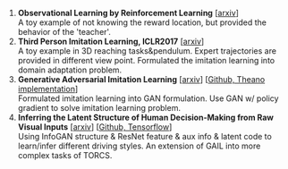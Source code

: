 1. **Observational Learning by Reinforcement Learning** [[arxiv](https://arxiv.org/pdf/1706.06617.pdf)]<br/>
A toy example of not knowing the reward location, but provided the behavior of the 'teacher'.
2. **Third Person Imitation Learning, ICLR2017** [[arxiv](https://arxiv.org/pdf/1703.01703.pdf)]<br/>
A toy example in 3D reaching tasks&pendulum. Expert trajectories are provided in different view point. Formulated the imitation learning into domain adaptation problem.
3. **Generative Adversarial Imitation Learning** [[arxiv](https://arxiv.org/pdf/1606.03476.pdf)] [[Github, Theano implementation](https://github.com/openai/imitation)]<br/>
Formulated imitation learning into GAN formulation. Use GAN w/ policy gradient to solve imitation learning problem.
4. **Inferring the Latent Structure of Human Decision-Making from Raw Visual Inputs** [[arxiv](https://arxiv.org/pdf/1703.08840.pdf)] [[Github, Tensorflow](https://github.com/YunzhuLi/InfoGAIL)]<br/>
Using InfoGAN structure & ResNet feature & aux info & latent code to learn/infer different driving styles. An extension of GAIL into more complex tasks of TORCS.
